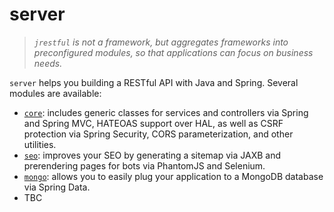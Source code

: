 # server

> *`jrestful` is not a framework, but aggregates frameworks into preconfigured modules, so that applications can focus on business needs.*

`server` helps you building a RESTful API with Java and Spring. Several modules are available:

 - [`core`](https://github.com/jrestful/server/tree/master/core): includes generic classes for services and controllers via Spring and Spring MVC, HATEOAS support over HAL, as well as CSRF protection via Spring Security, CORS parameterization, and other utilities.
 - [`seo`](https://github.com/jrestful/server/tree/master/seo): improves your SEO by generating a sitemap via JAXB and prerendering pages for bots via PhantomJS and Selenium.
 - [`mongo`](https://github.com/jrestful/server/tree/master/mongo): allows you to easily plug your application to a MongoDB database via Spring Data.
 - TBC
